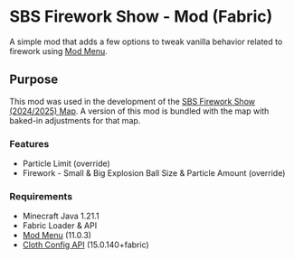 # SBS Firework Show - Mod (Fabric)
A simple mod that adds a few options to tweak vanilla behavior related to firework using [Mod Menu](https://modrinth.com/mod/modmenu).

## Purpose
This mod was used in the development of the [SBS Firework Show (2024/2025) Map](https://www.planetminecraft.com/project/the-most-detailed-lightshow-you-will-ever-see-in-minecraft/).
A version of this mod is bundled with the map with baked-in adjustments for that map.

### Features
- Particle Limit (override)
- Firework - Small & Big Explosion Ball Size & Particle Amount (override)

### Requirements
- Minecraft Java 1.21.1
- Fabric Loader & API
- [Mod Menu](https://modrinth.com/mod/modmenu/version/11.0.3) (11.0.3)
- [Cloth Config API](https://modrinth.com/mod/cloth-config/version/15.0.140+fabric) (15.0.140+fabric)